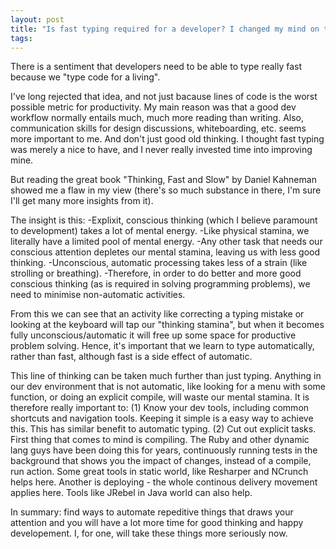 ```yaml
---
layout: post
title: "Is fast typing required for a developer? I changed my mind on this"
tags:
---
```


There is a sentiment that developers need to be able to type really fast because we "type code for a living".

I've long rejected that idea, and not just bacause lines of code is the worst possible metric for productivity. My main reason was that a good dev workflow normally entails much, much more reading than writing. Also, communication skills for design discussions, whiteboarding, etc. seems more important to me. And don't just good old thinking. I thought fast typing was merely a nice to have, and I never really invested time into improving mine.

But reading the great book "Thinking, Fast and Slow" by Daniel Kahneman showed me a flaw in my view (there's so much substance in there, I'm sure I'll get many more insights from it).

The insight is this: 
-Explixit, conscious thinking (which I believe paramount to development) takes a lot of mental energy. 
-Like physical stamina, we literally have a limited pool of mental energy.
-Any other task that needs our conscious attention depletes our mental stamina, leaving us with less good thinking. 
-Unconscious, automatic processing takes less of a strain (like strolling or breathing).
-Therefore, in order to do better and more good conscious thinking (as is required in solving programming problems), we need to minimise non-automatic activities.

From this we can see that an activity like correcting a typing mistake or looking at the keyboard will tap our "thinking stamina", but when it becomes fully unconscious/automatic it will free up some space for productive problem solving. Hence, it's important that we learn to type automatically, rather than fast, although fast is a side effect of automatic.

This line of thinking can be taken much further than just typing. Anything in our dev environment that is not automatic, like looking for a menu with some function, or doing an explicit compile, will waste our mental stamina. It is therefore really important to:
(1) Know your dev tools, including common shortcuts and navigation tools. Keeping it simple is a easy way to achieve this. This has similar benefit to automatic typing.
(2) Cut out explicit tasks. First thing that comes to mind is compiling. The Ruby and other dynamic lang guys have been doing this for years, continuously running tests in the background that shows you the impact of changes, instead of a compile, run action. Some great tools in static world, like Resharper and NCrunch helps here. Another is deploying - the whole continous delivery movement applies here. Tools like JRebel in Java world can also help.

In summary: find ways to automate repeditive things that draws your attention and you will have a lot more time for good thinking and happy developement. I, for one, will take these things more seriously now.



